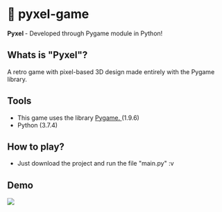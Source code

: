# :space_invader: pyxel-game

<strong> Pyxel </strong> - Developed through Pygame module in Python!

## Whats is "Pyxel"?

A retro game with pixel-based 3D design made entirely with the Pygame library.

## Tools

- This game uses the library <a href="https://www.pygame.org/docs/"> Pygame. </a> (1.9.6)
- Python (3.7.4)

## How to play?

- Just download the project and run the file "main.py" :v

## Demo

<img src="https://github.com/mottafoka/pyxel-game/blob/master/images/maps/demo.png">
